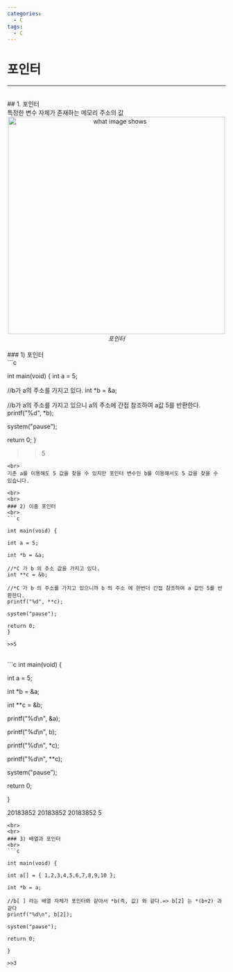 ```yaml
---
categories:
  - C
tags:
  - C
---
```

# 포인터
___
<br>
## 1. 포인터
<br>
특정한 변수 자체가 존재하는 메모리 주소의 값
<br>

<center><img src="https://github.com/limbsoo/limbsoo.github.io/assets/96706760/1769233e-1c79-4981-a481-62cdd02460a8" alt="what image shows" width="500">
<em>포인터</em></center>
<br>
### 1) 포인터
<br>
```c

int main(void) {
int a = 5;

//b가 a의 주소를 가지고 있다.
int *b = &a;

//b가 a의 주소를 가지고 있으니 a의 주소에 간접 참조하여 a값 5를 반환한다.
printf("%d", *b);

system("pause");

return 0;
}
>>5
```
<br>
기존 a를 이용해도 5 값을 찾을 수 있지만 포인터 변수인 b를 이용해서도 5 값을 찾을 수 있습니다.

<br>
<br>
### 2) 이중 포인터
<br>
```c

int main(void) {

int a = 5;

int *b = &a;

//*C 가 b 의 주소 값을 가지고 있다.
int **c = &b;

//*C 가 b 의 주소를 가지고 있으니까 b 의 주소 에 한번더 간접 참조하여 a 값인 5를 반환한다.
printf("%d", **c);

system("pause");

return 0;
}

>>5
```
<br>
```c
int main(void) {

int a = 5;

int *b = &a;

int **c = &b;

printf("%d\n", &a);

printf("%d\n", b);

printf("%d\n", *c);

printf("%d\n", **c);

system("pause");

return 0;

}

>>
20183852
20183852
20183852
5
```
<br>
<br>
### 3) 배열과 포인터
<br>
```c

int main(void) {

int a[] = { 1,2,3,4,5,6,7,8,9,10 };

int *b = a;

//b[ ] 라는 배열 자체가 포인터와 같아서 *b(즉, 값) 와 같다.=> b[2] 는 *(b+2) 과 같다
printf("%d\n", b[2]);

system("pause");

return 0;

}

>>3

```

<br>


<br>
